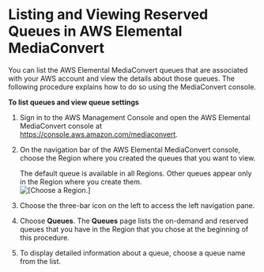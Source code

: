 # Listing and Viewing Reserved Queues in AWS Elemental MediaConvert<a name="listing-viewing-reserved-queues"></a>

You can list the AWS Elemental MediaConvert queues that are associated with your AWS account and view the details about those queues\. The following procedure explains how to do so using the MediaConvert console\.

**To list queues and view queue settings**

1. Sign in to the AWS Management Console and open the AWS Elemental MediaConvert console at [https://console\.aws\.amazon\.com/mediaconvert](https://console.aws.amazon.com/mediaconvert)\.

1. On the navigation bar of the AWS Elemental MediaConvert console, choose the Region where you created the queues that you want to view\.

   The default queue is available in all Regions\. Other queues appear only in the Region where you create them\.  
![\[Choose a Region.\]](http://docs.aws.amazon.com/mediaconvert/latest/ug/images/regions-list.png)

1. Choose the three\-bar icon on the left to access the left navigation pane\.

1. Choose **Queues**\. The **Queues** page lists the on\-demand and reserved queues that you have in the Region that you chose at the beginning of this procedure\.

1. To display detailed information about a queue, choose a queue name from the list\.